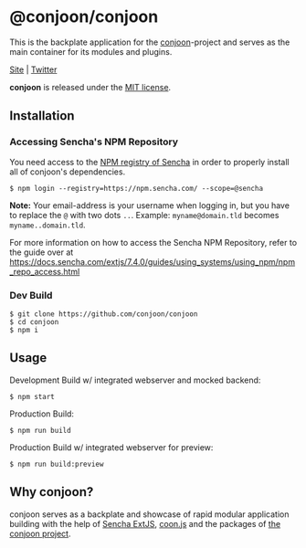 # @conjoon/conjoon 

This is the backplate application for the [conjoon](https://github.com/conjoon)-project and serves as the main container
for its modules and plugins.


[Site](https://github.com/conjoon/conjoon) |
[Twitter](https://twitter.com/ThorstenSuckow) 


**conjoon** is released under the [MIT license](https://github.com/conjoon/conjoon/blob/main/LICENSE.txt).


## Installation

### Accessing Sencha's NPM Repository
You need access to the [NPM registry of Sencha](https://npm.sencha.com/) in order to properly install all of conjoon's dependencies.

```shell
$ npm login --registry=https://npm.sencha.com/ --scope=@sencha
```
**Note:**
Your email-address is your username when logging in, but you have to replace the `@` with two dots `..`.
Example: `myname@domain.tld` becomes `myname..domain.tld`.

For more information on how to access the Sencha NPM Repository, refer to the guide over at https://docs.sencha.com/extjs/7.4.0/guides/using_systems/using_npm/npm_repo_access.html

### Dev Build

```shell
$ git clone https://github.com/conjoon/conjoon
$ cd conjoon
$ npm i 
```

## Usage

Development Build w/ integrated webserver and mocked backend:
```shell
$ npm start
```

Production Build:
```shell
$ npm run build
```

Production Build w/ integrated webserver for preview:
```shell
$ npm run build:preview
```


## Why conjoon?
conjoon serves as a backplate and showcase of rapid modular application building with the help of [Sencha ExtJS](https://sencha.com),
[coon.js](https://github.com/coon-js) and the packages of [the conjoon project](https://github.com/conjoon).
